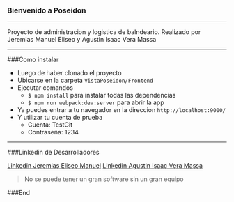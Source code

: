 ### Bienvenido a Poseidon
---
Proyecto de administracion y logistica de balndeario.
Realizado por Jeremias Manuel Eliseo y Agustin Isaac Vera Massa

------------
###Como instalar
+ Luego de haber clonado el proyecto
+ Ubicarse en la carpeta `VistaPoseidon/Frontend`
+ Ejecutar comandos
  + `$ npm install` para instalar todas las dependencias
  + `$ npm run webpack:dev:server` para abrir la app
+ Ya puedes entrar a tu navegador en la direccion `http://localhost:9000/`
+ Y utilizar tu cuenta de prueba
   + Cuenta: TestGit
   + Contraseña: 1234
---
###Linkedin de Desarrolladores

[Linkedin Jeremias Eliseo Manuel](https://www.linkedin.com/in/jeremias-manuel-37a7b1199/)
[Linkedin Agustin Isaac Vera Massa](https://www.linkedin.com/in/agustin-isaac-vera-massa-939548201/)

> No se puede tener un gran software sin un gran equipo

###End